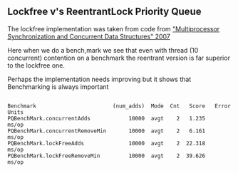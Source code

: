 
## Lockfree v's ReentrantLock Priority Queue

The lockfree implementation was taken from code from ["Multiprocessor Synchronization and Concurrent Data Structures" 2007](https://booksite.elsevier.com/9780123705914/?ISBN=9780123705914)

Here when we do a bench,mark we see that even with thread (10 concurrent) contention on a benchmark
the reentrant version is far superior to the lockfree one. 

Perhaps the implementation needs improving but it shows that Benchmarking is always important
```

Benchmark                        (num_adds)  Mode  Cnt   Score   Error  Units
PQBenchMark.concurrentAdds            10000  avgt    2   1.235          ms/op
PQBenchMark.concurrentRemoveMin       10000  avgt    2   6.161          ms/op
PQBenchMark.lockFreeAdds              10000  avgt    2  22.318          ms/op
PQBenchMark.lockFreeRemoveMin         10000  avgt    2  39.626          ms/op
```
